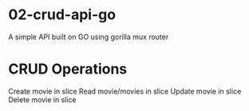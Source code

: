 # 02-crud-api-go

A simple API built on GO using gorilla mux router

# CRUD Operations
Create movie in slice
Read movie/movies in slice
Update movie in slice
Delete movie in slice